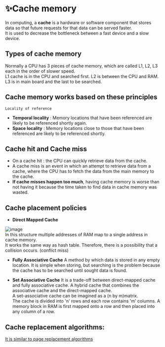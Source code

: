 # ✨Cache memory
In computing, a **cache** is a hardware or software component that stores data so that future requests for that data can be served faster.<br>
It is used to decrease the bottleneck between a fast device and a slow device.<br>

## Types of cache memory
Normally a CPU has 3 pieces of cache memory, which are called L1, L2, L3 each in the order of slower speed.<br>
L1 cache is in the CPU and searched first. L2 is between the CPU and RAM. L3 is in main board and the last to be searched.

## Cache memory works based on these principles
`Locality of reference`
- **Temporal locality** : Memory locations that have been referenced are likely to be referenced shortly again.
- **Space locality** : Memory locations close to those that have been referenced are likely to be referenced shortly.

## Cache hit and Cache miss
- On a cache hit : the CPU can quickly retrieve data from the cache.
- A cache miss is an event in which an attempt to retrieve data from a cache, where the CPU has to fetch the data from the main memory to the cache.<br>
- **If cache misses happen too much**, having cache memory is worse than not having it because the time taken to find data in cache memory was wasted.<br>

## Cache placement policies
- **Direct Mapped Cache**

![image](https://user-images.githubusercontent.com/67142421/177051043-23ec7372-938a-4b7c-b317-b7174a99eabd.png)<br>
In this structure multiple addresses of RAM map to a single address in cache memory.<br>
It works the same way as hash table. Therefore, there is a possibility that a collision occurs. (conflict miss)

* **Fully Associative Cache**
A method by which data is stored in any empty location. It is simple when storing, but searching is the problem because the cache has to be searched until sought data is found.

* **Set Associative Cache**
It is a trade-off between direct-mapped cache and fully associative cache. A hybrid cache that combines the associative cache and the direct-mapped cache.<br>
A set-associative cache can be imagined as a (n by m)matrix.<br>
The cache is divided into 'n' rows and each row contains 'm' columns. A memory block in RAM is first mapped onto a row and then placed into any column of a row.

## Cache replacement algorithms:
[It is similar to page replacement algorithms](https://github.com/vacu9708/Fundamental-knowledge/tree/main/Operating%20system/Memory%20management)
